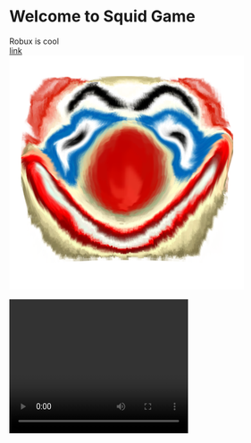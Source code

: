 # Welcome to Squid Game

Robux is cool  
[link](www.google.com)  
![hi](imgs/lol.png "nice")  
<div class="aside">
<video width="320" height="240" controls>
  <source src="vids/funny.mp4" type="video/mp4">
Your browser does not support the video tag.
</video>
</div>
